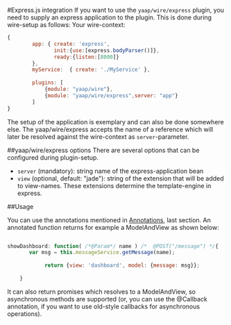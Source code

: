 #Express.js integration
If you want to use the `yaap/wire/express` plugin, you need to supply an express application to the plugin. This is done during wire-setup as follows:
Your wire-context:
```js
{
		app: { create: 'express',
			   init:{use:[express.bodyParser()]}, 
			   ready:{listen:[8000]}
		},
        myService:  { create: './MyService' }, 
        
        plugins: [
			{module: "yaap/wire"},
			{module: "yaap/wire/express",server: "app"}
        ]
}

```

The setup of the application is exemplary and can also be done somewhere else.
The yaap/wire/express accepts the name of a reference which will later be resolved against the wire-context as `server`-parameter.

##yaap/wire/express options
There are several options that can be configured during plugin-setup. 
  * `server` (mandatory): string name of the express-application bean
  * `view` (optional, default: "jade"): string of the extension that will be added to view-names. These extensions determine the template-engine in express.

##Usage

You can use the annotations mentioned in [Annotations](annotations), last section. An annotated function returns for example a ModelAndView as shown below:

```js

showDashboard: function( /*@Param*/ name ) /*  @POST("/message") */{
	   var msg = this.messageService.getMessage(name);
        
            return {view: 'dashboard', model: {message: msg}};     
        
	}

```

It can also return promises which resolves to a ModelAndView, so asynchronous methods are supported (or, you can use the @Callback annotation, if you want to use old-style callbacks for asynchronous operations).